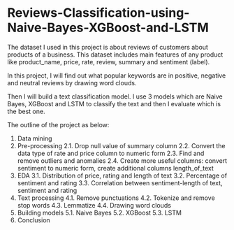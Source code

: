 # Reviews-Classification-using-Naive-Bayes-XGBoost-and-LSTM

The dataset I used in this project is about reviews of customers about products of a business. This dataset includes main features of any product like product_name, price, rate, review, summary and sentiment (label).

In this project, I will find out what popular keywords are in positive, negative and neutral reviews by drawing word clouds.

Then I will build a text classification model. I use 3 models which are Naive Bayes, XGBoost and LSTM to classify the text and then I evaluate which is the best one.

The outline of the project as below:
1. Data mining
2. Pre-processing
  2.1. Drop null value of summary column
  2.2. Convert the data type of rate and price column to numeric form
  2.3. Find and remove outliers and anomalies
  2.4. Create more useful columns: convert sentiment to numeric form, create additional columns length_of_text
3. EDA
  3.1. Distribution of price, rating and length of text
  3.2. Percentage of sentiment and rating
  3.3. Correlation between sentiment-length of text, sentiment and rating
4. Text processing
  4.1. Remove punctuations
  4.2. Tokenize and remove stop words
  4.3. Lemmatize
  4.4. Drawing word clouds
5. Building models
  5.1. Naive Bayes
  5.2. XGBoost
  5.3. LSTM
6. Conclusion
